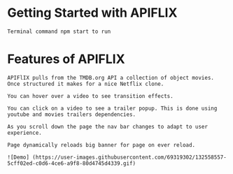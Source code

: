 # Getting Started with APIFLIX

    Terminal command npm start to run

# Features of APIFLIX

    APIFlIX pulls from the TMDB.org API a collection of object movies. Once structured it makes for a nice Netflix clone.

    You can hover over a video to see transition effects.

    You can click on a video to see a trailer popup. This is done using youtube and movies trailers dependencies.

    As you scroll down the page the nav bar changes to adapt to user experience.

    Page dynamically reloads big banner for page on ever reload.
    
    ![Demo] (https://user-images.githubusercontent.com/69319302/132558557-5cff02ed-c0d6-4ce6-a9f8-80d4745d4339.gif)

